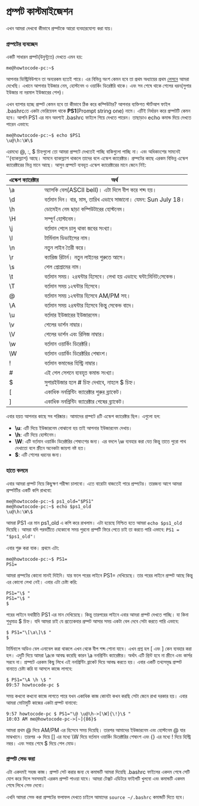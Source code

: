 # প্রম্পট কাস্টমাইজেশন #

এখন আমরা দেখবো কীভাবে প্রম্পটকে আরো ব্যবহারযোগ্য করা যায়।

### প্রম্পটের ব্যবচ্ছেদ ###

একটি সাধারন প্রম্পট(উবুন্টুতে) দেখতে এমন হয়:

```
me@howtocode-pc:~$ 
```

আপনার ডিস্ট্রিবিউশনে তা অন্যরকম হতেই পারে। এর বিভিন্ন অংশ কেমন হবে তা প্রথম অধ্যায়ের প্রথম [লেসনে](1.1.1.shell.md) আমরা দেখেছি। এখানে আপনার ইউজার নেম, হোস্টনেম ও ওয়ার্কিং ডিরেক্টরি থাকে। এবং সব শেষে থাকে শেলের ধরন(সুপার ইউজার না নরমাল ইউজারের শেল)।

এখন ব্যাপার হচ্ছে প্রম্পট কেমন হবে তা কীভাবে ঠিক করে কম্পিউটার? আপনার ব্যক্তিগত স্টার্টআপ ফাইল .bashrcতে একটা ভেরিয়েবল থাকে **PS1**(Prompt string one) নামে। এটিই নির্ধারন করে প্রম্পটটি কেমন হবে। আপনি PS1 এর মান অবশ্যই .bashrc ফাইলে গিয়ে দেখতে পারেন। তাছাড়াও echo কমান্ড দিয়ে দেখতে পারেন এভাবে:

```
me@howtocode-pc:~$ echo $PS1
\u@\h:\W\$
```

এরমধ্যে @, :, $ চিহ্নগুলো তো আমরা প্রম্পটে দেখতেই পাচ্ছি বাকিগুলো পাচ্ছি না। এবং অধিকাংশের সামনেই '\'(ব্যাকস্ল্যাশ) আছে। সামনে ব্যাকস্ল্যাশ থাকলে তাদের বলে এস্কেপ ক্যারেক্টার। প্রম্পটের কাছে এরকম বিভিন্ন এস্কেপ ক্যারেক্টারের ভিন্ন মানে আছে। আসুন প্রম্পটে ব্যবহৃত এস্কেপ ক্যারেক্টারের মানে জেনে নিই:

| এস্কেপ ক্যারেক্টার | অর্থ |
| --------- | ------------------------ |
| \a | অ্যাসকি বেল(ASCII bell)। এটা দিলে বীপ করে শব্দ হয়। |
| \d | বর্তমান দিন। বার, মাস, তারিখ এভাবে সাজানো। যেমন: Sun July 18। |
| \h | ডোমেইন নেম ছাড়া কম্পিউটারের হোস্টনেম। |
| \H | সম্পূর্ণ হোস্টনেম। |
| \j | বর্তমান শেলে চালু থাকা জবের সংখ্যা। |
| \l | টার্মিনাল ডিভাইসের নাম। |
| \n | নতুন লাইন তৈরী করে। |
| \r | ক্যারিজ রিটার্ন। নতুন লাইনের শুরুতে আসে। |
| \s | শেল প্রোগ্রামের নাম। |
| \t | বর্তমান সময়। ২৪ঘন্টার হিসেবে। লেখা হয় এভাবে: ঘন্টা:মিনিট:সেকেন্ড। |
| \T | বর্তমান সময় ১২ঘন্টার হিসেবে। |
| \@ | বর্তমান সময় ১২ঘন্টার হিসেবে AM/PM সহ। |
| \A | বর্তমান সময় ২৪ঘন্টার হিসেবে কিন্তু সেকেন্ড বাদে। |
| \u | বর্তমার ইউজারের ইউজারনেম। |
| \v | শেলের ভার্শন নাম্বার। |
| \V | শেলের ভার্শন এবং রিলিজ নাম্বার। |
| \w | বর্তমান ওয়ার্কিং ডিরেক্টরি। |
| \W | বর্তমান ওয়ার্কিং ডিরেক্টরির শেষাংশ। |
| \! | বর্তমান কমান্ডের হিস্ট্রি নাম্বার। |
| \# | এই শেল সেশনে ব্যবহৃত কমান্ড সংখ্যা। |
| \$ | সুপারইউজার হলে # চিহ্ন দেখাবে, নাহলে $ চিহ্ন। |
| \[ | একাধিক ননপ্রিন্টিং ক্যারেক্টার শুরুর ব্র্যাকেট। |
| \] | একাধিক ননপ্রিন্টিং ক্যারেক্টার শেষের ব্র্যাকেট। |

এবার হয়ত আপনার কাছে সব পরিষ্কার। আমাদের প্রম্পটে ৪টি এস্কেপ ক্যারেক্টার ছিল। এগুলো হল:
*  **\u**: এটি দিয়ে ইউজারনেম বোঝানো হয় তাই আপনার ইউজারনেম দেখায়।
*  **\h**: এটি দিয়ে হোস্টনেম।
*  **\W**: এটি বর্তমান ওয়ার্কিং ডিরেক্টরির শেষাংশের জন্য। এর বদলে \w ব্যবহার করা যেত কিন্তু তাতে পুরো পাথ দেখাতো বলে স্ক্রীনে অনেকটা জায়গা নষ্ট হত।
*  **\$**: এটি শেলের ধরনের জন্য।

### হাতে কলমে ###

এবার আমরা প্রম্পট নিয়ে কিছুক্ষণ পরীক্ষা চালাবো। এতে বারোটা বাজতেই পারে প্রম্পটের। তারজন্য আগে আমরা প্রম্পটটির একটি কপি রাখবো:

```
me@howtocode-pc:~$ ps1_old="$PS1"
me@howtocode-pc:~$ echo $ps1_old
\u@\h:\W\$
```

আমরা PS1 এর মান ps1_old	এ কপি করে রাখলাম। এটা হয়েছে নিশ্চিত হতে আমরা `echo $ps1_old` দিয়েছি। আমরা যদি পরবর্তীতে যেকোনো সময় পুরনো প্রম্পটি ফিরে পেতে চাই তা করতে পারি এভাবে: `PS1 = "$ps1_old"`।

এবার শুরু করা যাক। প্রথমে এটা:

```
me@howtocode-pc:~$ PS1=
PS1=

```
আমরা প্রম্পটের কোনো মানই দিইনি। যার ফলে পরের লাইনে PS1= দেখিয়েছে। তার পরের লাইনে প্রম্পট আছে কিন্তু এর কোনো লেখা নেই। এবার এটা চেষ্টা করি:

```
PS1="\$ "
PS1="\$ "
$
```
পরের লাইনে যথারীতি PS1 এর মান দেখিয়েছে। কিন্তু তারপরের লাইনে এবার আমরা প্রম্পট দেখতে পাচ্ছি। যা কিনা শুধুমাত্র $ চিহ্ন। যদি আমরা চাই যে প্রত্যেকবার প্রম্পট আসার সময় একটা বেল দেবে সেটা করতে পারি এভাবে:

```
$ PS1="\[\a\]\$ "
$
```

টার্মিনালে অডিও বেল এনাবেল করা থাকলে এখন থেকে বীপ শব্দ শোনা যাবে। এখন প্রশ্ন হল \[ এবং \] কেন ব্যবহার করা হল। এদুটি দিয়ে আমরা \aকে আবদ্ধ করেছি কারন \a ননপ্রিন্টিং ক্যারেক্টার। অর্থাৎ এটি প্রিন্ট হবে না স্ক্রীনে এবং কার্সর সরবে না। প্রম্পটে এরকম কিছু লিখে এই ননপ্রিন্টিং ব্রাকেট দিয়ে আবদ্ধ করতে হয়। এবার একটি তথ্যসমৃদ্ধ প্রম্পট বানাতে চেষ্টা করি যা আসলে কাজে লাগবে:

```
$ PS1="\A \h \$ "
09:57 howtocode-pc $
```
 সময় কখনো কখনো কাজে লাগতে পারে যখন একাধিক কাজ কোনটা কখন করছি সেটা জেনে রাখা দরকার হয়। এবার আমরা মোটামুটি কাজের একটা প্রম্পট বানাবো:

```
9:57 howtocode-pc $ PS1="\@ \u@\h->[\W]{\!}\$ "
10:03 AM me@howtocode-pc->[~]{86}$ 
```
আমরা প্রথম \@ দিয়ে AM/PM এর হিসেবে সময় দিয়েছি। তারপর আমাদের ইউজারনেম এবং হোস্টনেম @ যার মাঝখানে। তারপর -> দিয়ে [] এর মধ্যে \W দিয়ে বর্তমান ওয়ার্কিং ডিরেক্টরির শেষাংশ এবং {} এর মধ্যে \! দিয়ে হিস্ট্রি নম্বর। এবং সবার শেষে \$ দিয়ে শেল মোড।

### প্রম্পট সেভ করা ###

এটা একদমই সহজ কাজ। প্রম্পট সেট করার জন্য যে কমান্ডটি আমরা দিয়েছি .bashrc ফাইলের একদম শেষে সেটি যোগ করে দিলে সবসময়ই এরকম প্রম্পট পাওয়া যাবে। আমরা টেক্সট এডিটরে ফাইলটি খুলবো এবং কমান্ডটি একদম শেষে লিখে সেভ দেবো।

এখনি আমরা সেভ করা প্রম্পটের ফলাফল দেখতে চাইলে আমাদের `source ~/.bashrc` কমান্ডটি দিতে হবে।
